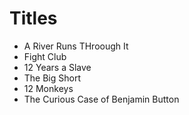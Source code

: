 # Titles

- A River Runs THroough It
- Fight Club
- 12 Years a Slave
- The Big Short
- 12 Monkeys
- The Curious Case of Benjamin Button